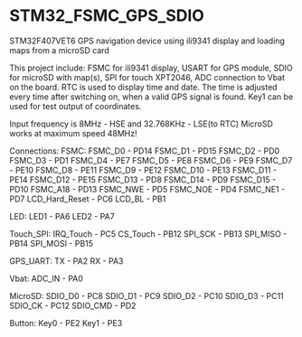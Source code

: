 # STM32_FSMC_GPS_SDIO
STM32F407VET6 GPS navigation device using ili9341 display and loading maps from a microSD card

This project include: FSMC for ili9341 display, USART for GPS module, SDIO for microSD with map(s), SPI for touch XPT2046,
ADC connection to Vbat on the board.
RTC is used to display time and date. The time is adjusted every time after switching on, when a valid GPS signal is found.
Key1 can be used for test output of coordinates.

Input frequency is 8MHz - HSE and 32.768KHz - LSE(to RTC)
MicroSD works at maximum speed 48MHz! 

Connections:
FSMC:
FSMC_D0 - PD14
FSMC_D1 - PD15
FSMC_D2 - PD0
FSMC_D3 - PD1
FSMC_D4 - PE7
FSMC_D5 - PE8
FSMC_D6 - PE9
FSMC_D7 - PE10
FSMC_D8 - PE11
FSMC_D9 - PE12
FSMC_D10 - PE13
FSMC_D11 - PE14
FSMC_D12 - PE15
FSMC_D13 - PD8
FSMC_D14 - PD9
FSMC_D15 - PD10
FSMC_A18 - PD13
FSMC_NWE - PD5
FSMC_NOE - PD4
FSMC_NE1 - PD7
LCD_Hard_Reset - PC6
LCD_BL - PB1

LED:
LED1 - PA6
LED2 - PA7

Touch_SPI:
IRQ_Touch - PC5
CS_Touch - PB12
SPI_SCK - PB13
SPI_MISO - PB14
SPI_MOSI - PB15

GPS_UART:
TX - PA2
RX - PA3

Vbat:
ADC_IN - PA0

MicroSD:
SDIO_D0 - PC8
SDIO_D1 - PC9
SDIO_D2 - PC10
SDIO_D3 - PC11
SDIO_CK - PC12
SDIO_CMD - PD2

Button:
Key0 - PE2
Key1 - PE3
